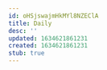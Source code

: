 ```yaml
---
id: oHSjswajmHkMYl8NZEClA
title: Daily
desc: ''
updated: 1634621861231
created: 1634621861231
stub: true
---
```


